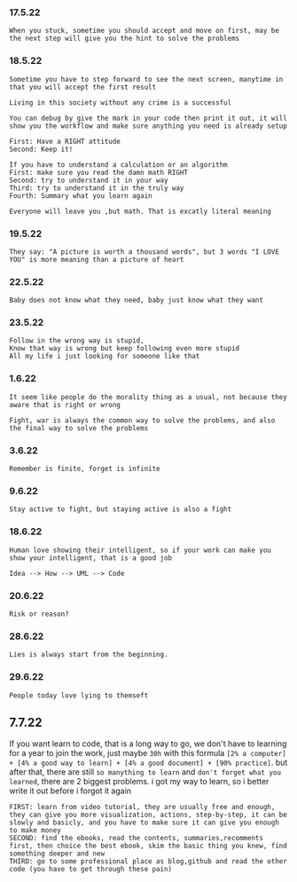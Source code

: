 ### 17.5.22
```
When you stuck, sometime you should accept and move on first, may be the next step will give you the hint to solve the problems
```
### 18.5.22
```
Sometime you have to step forward to see the next screen, manytime in that you will accept the first result
```
```
Living in this society without any crime is a successful
```
```
You can debug by give the mark in your code then print it out, it will show you the workflow and make sure anything you need is already setup
```
```
First: Have a RIGHT attitude
Second: Keep it!
```
```
If you have to understand a calculation or an algorithm
First: make sure you read the damn math RIGHT
Second: try to understand it in your way
Third: try to understand it in the truly way
Fourth: Summary what you learn again
```
```
Everyone will leave you ,but math. That is excatly literal meaning
```
### 19.5.22
```
They say: "A picture is worth a thousand words", but 3 words "I LOVE YOU" is more meaning than a picture of heart
```

### 22.5.22
```
Baby does not know what they need, baby just know what they want
```

### 23.5.22
```
Follow in the wrong way is stupid,
Know that way is wrong but keep following even more stupid
All my life i just looking for someone like that
```
### 1.6.22

```
It seem like people do the morality thing as a usual, not because they aware that is right or wrong
```

```
Fight, war is always the common way to solve the problems, and also the final way to solve the problems
```
### 3.6.22
```
Remember is finite, forget is infinite
```

### 9.6.22
```
Stay active to fight, but staying active is also a fight
```

### 18.6.22
```
Human love showing their intelligent, so if your work can make you show your intelligent, that is a good job
```

```
Idea --> How --> UML --> Code 
```

### 20.6.22
```
Risk or reason?
```
### 28.6.22

```
Lies is always start from the beginning.
```

### 29.6.22
```
People today love lying to themseft
```

## 7.7.22

If you want learn to code, that is a long way to go, we don't have to learning for a year to join the work, just maybe `30h` with this formula `[2% a computer] + [4% a good way to learn] + [4% a good document] + [90% practice]`. but after that, there are still `so manything to learn` and `don't forget what you learned`, there are 2 biggest problems. i got my way to learn, so i better write it out before i forgot it again

    FIRST: learn from video tutorial, they are usually free and enough, they can give you more visualization, actions, step-by-step, it can be slowly and basicly, and you have to make sure it can give you enough to make money 
    SECOND: find the ebooks, read the contents, summaries,recomments first, then choice the best ebook, skim the basic thing you knew, find something deeper and new
    THIRD: go to some professional place as blog,github and read the other code (you have to get through these pain)


